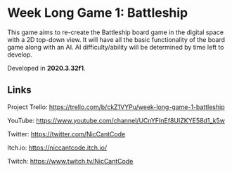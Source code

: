 # Week Long Game 1: Battleship

This game aims to re-create the Battleship board game in the digital space with a 2D top-down view. It will have all the basic functionality of the board game along with an AI. AI difficulty/ability will be determined by time left to develop.

Developed in **2020.3.32f1**.

## Links

Project Trello: <https://trello.com/b/ckZ1VYPu/week-long-game-1-battleship>

YouTube: <https://www.youtube.com/channel/UCnYFInEf8UIZKYE58d1_k5w>

Twitter: <https://twitter.com/NicCantCode>

Itch.io: <https://niccantcode.itch.io/>

Twitch: <https://www.twitch.tv/NicCantCode>
